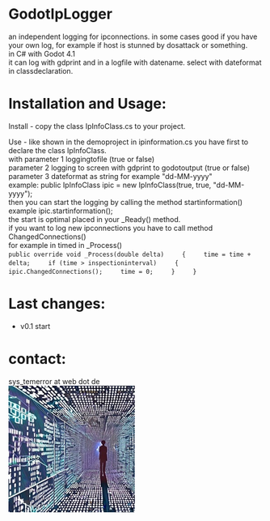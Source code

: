 # GodotIpLogger       

an independent logging for ipconnections. in some cases good if you have your own log, for example if host is stunned by dosattack or something.    
in C# with Godot 4.1     
it can log with gdprint and in a logfile with datename. select with dateformat in classdeclaration.    


# Installation and Usage:    
Install - copy the class IpInfoClass.cs to your project.    

Use - like shown in the demoproject in ipinformation.cs you have first to declare the class IpInfoClass.    
      with parameter 1 loggingtofile (true or false)     
           parameter 2 logging to screen with gdprint to godotoutput (true or false)     
           parameter 3 dateformat as string for example "dd-MM-yyyy"    
      example: public IpInfoClass ipic = new IpInfoClass(true, true, "dd-MM-yyyy");      
      then you can start the logging by calling the method startinformation() example ipic.startinformation();    
      the start is optimal placed in your _Ready() method.     
      if you want to log new ipconnections you have to call method ChangedConnections()    
      for example in timed in _Process()    
      ```
          public override void _Process(double delta)    
          {    
            time = time + delta;    
            if (time > inspectioninterval)    
            {    
                ipic.ChangedConnections();    
                time = 0;    
            }    
          }    
    ```



# Last changes:    
- v0.1 start

# contact:
sys_temerror at web dot de    
![Pic1](systemerror.JPG)
